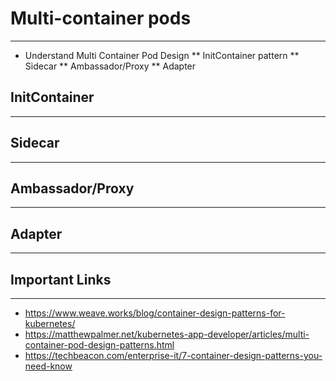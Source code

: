 # Multi-container pods
---

* Understand Multi Container Pod Design 
   ** InitContainer pattern
   ** Sidecar 
   ** Ambassador/Proxy
   ** Adapter

## InitContainer
---

## Sidecar 
---

## Ambassador/Proxy
---

## Adapter
---

## Important Links
---

- https://www.weave.works/blog/container-design-patterns-for-kubernetes/
- https://matthewpalmer.net/kubernetes-app-developer/articles/multi-container-pod-design-patterns.html
- https://techbeacon.com/enterprise-it/7-container-design-patterns-you-need-know

